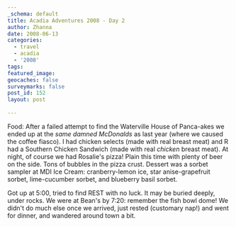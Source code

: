 ```yaml
---
_schema: default
title: Acadia Adventures 2008 - Day 2
author: Zhanna
date: 2008-06-13
categories:
  - travel
  - acadia
  - '2008'
tags:
featured_image: 
geocaches: false
surveymarks: false
post_id: 152
layout: post              
 
---
```


Food: After a failed attempt to find the Waterville House of Panca-akes we ended up at the _same damned McDonalds_ as last year (where we caused the coffee fiasco).  I had chicken selects (made with real breast meat) and R had a Southern Chicken Sandwich (made with real _chicken_ breast meat).  At night, of course we had Rosalie's pizza!  Plain this time with plenty of beer on the side.  Tons of bubbles in the pizza crust.  Dessert was a sorbet sampler at MDI Ice Cream: cranberry-lemon ice, star anise-grapefruit sorbet, lime-cucumber sorbet, and blueberry basil sorbet.

Got up at 5:00, tried to find REST with no luck.  It may be buried deeply, under rocks.  We were at Bean's by 7:20: remember the fish bowl dome!  We didn't do much else once we arrived, just rested (customary nap!) and went for dinner, and wandered around town a bit.  